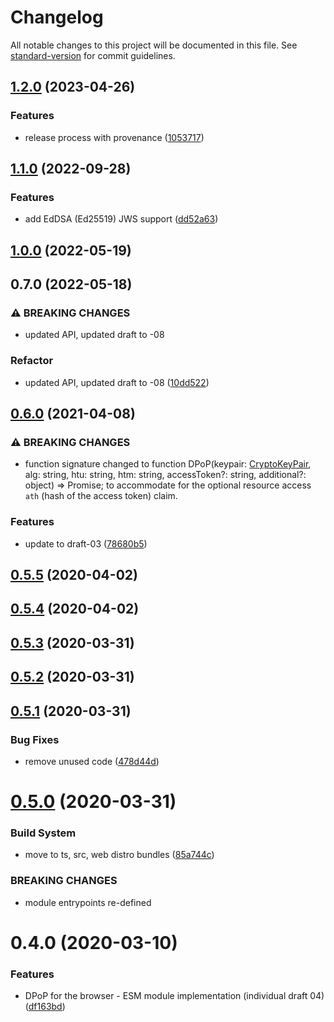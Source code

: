 # Changelog

All notable changes to this project will be documented in this file. See [standard-version](https://github.com/conventional-changelog/standard-version) for commit guidelines.

## [1.2.0](https://github.com/panva/dpop/compare/v1.1.0...v1.2.0) (2023-04-26)


### Features

* release process with provenance ([1053717](https://github.com/panva/dpop/commit/10537177ffc4a1411a2d1d1df94f119d60323ed8))

## [1.1.0](https://github.com/panva/dpop/compare/v1.0.0...v1.1.0) (2022-09-28)


### Features

* add EdDSA (Ed25519) JWS support ([dd52a63](https://github.com/panva/dpop/commit/dd52a63d59b157587ce2dcdc3465f4d04c20b958))

## [1.0.0](https://github.com/panva/dpop/compare/v0.7.0...v1.0.0) (2022-05-19)

## 0.7.0 (2022-05-18)


### ⚠ BREAKING CHANGES

* updated API, updated draft to -08

### Refactor

* updated API, updated draft to -08 ([10dd522](https://github.com/panva/dpop/commit/10dd522f4e00fa09a91524d2d9dfb0fd1fad16f3))

## [0.6.0](https://github.com/panva/dpop/compare/v0.5.5...v0.6.0) (2021-04-08)


### ⚠ BREAKING CHANGES

* function signature changed to
function DPoP(keypair: [CryptoKeyPair](https://developer.mozilla.org/en-US/docs/Web/API/CryptoKeyPair), alg: string, htu: string, htm: string, accessToken?: string, additional?: object) => Promise<string>;
to accommodate for the optional resource access `ath` (hash of the access token) claim.

### Features

* update to draft-03 ([78680b5](https://github.com/panva/dpop/commit/78680b5bc33cf5341b81b27fc98be52a7b74480c))

## [0.5.5](https://github.com/panva/dpop/compare/v0.5.4...v0.5.5) (2020-04-02)



## [0.5.4](https://github.com/panva/dpop/compare/v0.5.3...v0.5.4) (2020-04-02)



## [0.5.3](https://github.com/panva/dpop/compare/v0.5.2...v0.5.3) (2020-03-31)



## [0.5.2](https://github.com/panva/dpop/compare/v0.5.1...v0.5.2) (2020-03-31)



## [0.5.1](https://github.com/panva/dpop/compare/v0.5.0...v0.5.1) (2020-03-31)


### Bug Fixes

* remove unused code ([478d44d](https://github.com/panva/dpop/commit/478d44d43ca5d53c3c0d30929345718638ab11f4))



# [0.5.0](https://github.com/panva/dpop/compare/v0.4.0...v0.5.0) (2020-03-31)


### Build System

* move to ts, src, web distro bundles ([85a744c](https://github.com/panva/dpop/commit/85a744c8c118705034ce182f9d618eb87e4e60cd))


### BREAKING CHANGES

* module entrypoints re-defined



# 0.4.0 (2020-03-10)


### Features

* DPoP for the browser - ESM module implementation (individual draft 04) ([df163bd](https://github.com/panva/dpop/commit/df163bd0fc0bd4c09f065c2d687f6b78d44f100e))
